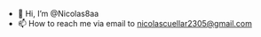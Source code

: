 - 👋 Hi, I’m @Nicolas8aa
- 📫 How to reach me via email to nicolascuellar2305@gmail.com

<!---
Nicolas8aa/Nicolas8aa is a ✨ special ✨ repository because its `README.md` (this file) appears on your GitHub profile.
You can click the Preview link to take a look at your changes.
--->
